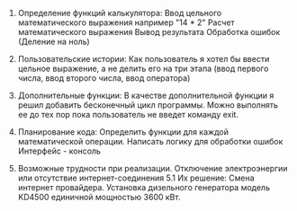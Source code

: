 1. Определение функций калькулятора:
    Ввод цельного математического выражения например "14 * 2"
    Расчет математического выражения
    Вывод результата
    Обработка ошибок (Деление на ноль)

2. Пользовательские истории:
    Как пользователь я хотел бы ввести цельное выражение, а не делить его на три этапа (ввод первого числа, ввод второго числа, ввод оператора)
3. Дополнительные функции:
    В качестве дополнительной функции я решил добавить бесконечный цикл программы. Можно выполнять ее до тех пор пока пользователь не введет команду exit.
4. Планирование кода:
    Определить  функции для каждой математической операции.
    Написать логику для обработки ошибок
    Интерфейс - консоль
5. Возможные трудности при реализации.
    Отключение электроэнергии или отсутствие интернет-соединения
    5.1 Их решение:
        Смена интернет провайдера. Установка дизельного генератора модель KD4500 единичной мощностью 3600 кВт.
